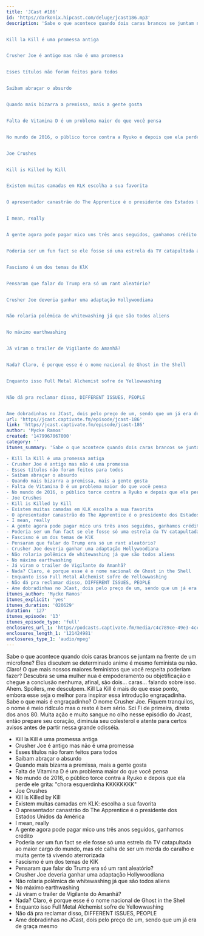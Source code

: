 ```yaml
---
title: 'JCast #186'
id: 'https//darkonix.hipcast.com/deluge/jcast186.mp3'
description: 'Sabe o que acontece quando dois caras brancos se juntam na frente de um microfone? Eles discutem se determinado anime é mesmo feminista ou não. Claro! O que mais nossos maiores feministos que você respeita poderiam fazer? Descubra se uma mulher nua é empoderamento ou objetificação e chegue a conclusão nenhuma, afinal, são dois... caras... falando sobre isso. Ahem. Spoilers, me desculpem. Kill La Kill é mais do que esse ponto, embora esse seja o melhor para inspirar essa introdução engraçadinha. Sabe o que mais é engraçadinho? O nome Crusher Joe. Fiquem tranquilos, o nome é meio ridículo mas o resto é bem sério. Sci Fi de primeira, direto dos anos 80. Muita ação e muito sangue no olho nesse episódio do Jcast, então prepare seu coração, diminuia seu colesterol e atente para certos avisos antes de partir nessa grande odisséia.


Kill la Kill é uma promessa antiga


Crusher Joe é antigo mas não é uma promessa


Esses títulos não foram feitos para todos


Saibam abraçar o absurdo


Quando mais bizarra a premissa, mais a gente gosta


Falta de Vitamina D é um problema maior do que você pensa


No mundo de 2016, o público torce contra a Ryuko e depois que ela perde ele grita &quot;chora esquerdinha KKKKKKKK&quot;


Joe Crushes


Kill is Killed by Kill


Existem muitas camadas em KLK escolha a sua favorita


O apresentador canastrão do The Apprentice é o presidente dos Estados Unidos da América


I mean, really


A gente agora pode pagar mico uns três anos seguidos, ganhamos crédito


Poderia ser um fun fact se ele fosse só uma estrela da TV catapultada ao maior cargo do mundo, mas ele calha de ser um merda do caralho e muita gente tá vivendo aterrorizada


Fascismo é um dos temas de KlK


Pensaram que falar do Trump era só um rant aleatório?


Crusher Joe deveria ganhar uma adaptação Hollywoodiana


Não rolaria polêmica de whitewashing já que são todos aliens


No máximo earthwashing


Já viram o trailer de Vigilante do Amanhã?


Nada? Claro, é porque esse é o nome nacional de Ghost in the Shell


Enquanto isso Full Metal Alchemist sofre de Yellowwashing


Não dá pra reclamar disso, DIFFERENT ISSUES, PEOPLE


Ame dobradinhas no JCast, dois pelo preço de um, sendo que um já era de graça mesmo'
url: 'https//jcast.captivate.fm/episode/jcast-186'
link: 'https//jcast.captivate.fm/episode/jcast-186'
author: 'Mycke Ramos'
created: '1479967067000'
category: ''
itunes_summary: 'Sabe o que acontece quando dois caras brancos se juntam na frente de um microfone? Eles discutem se determinado anime é mesmo feminista ou não. Claro! O que mais nossos maiores feministos que você respeita poderiam fazer? Descubra se uma mulher nua é empoderamento ou objetificação e chegue a conclusão nenhuma, afinal, são dois... caras... falando sobre isso. Ahem. Spoilers, me desculpem. Kill La Kill é mais do que esse ponto, embora esse seja o melhor para inspirar essa introdução engraçadinha. Sabe o que mais é engraçadinho? O nome Crusher Joe. Fiquem tranquilos, o nome é meio ridículo mas o resto é bem sério. Sci Fi de primeira, direto dos anos 80. Muita ação e muito sangue no olho nesse episódio do Jcast, então prepare seu coração, diminuia seu colesterol e atente para certos avisos antes de partir nessa grande odisséia. 

- Kill la Kill é uma promessa antiga
- Crusher Joe é antigo mas não é uma promessa
- Esses títulos não foram feitos para todos
- Saibam abraçar o absurdo 
- Quando mais bizarra a premissa, mais a gente gosta
- Falta de Vitamina D é um problema maior do que você pensa
- No mundo de 2016, o público torce contra a Ryuko e depois que ela perde ele grita "chora esquerdinha KKKKKKKK" 
- Joe Crushes 
- Kill is Killed by Kill 
- Existem muitas camadas em KLK escolha a sua favorita 
- O apresentador canastrão do The Apprentice é o presidente dos Estados Unidos da América 
- I mean, really 
- A gente agora pode pagar mico uns três anos seguidos, ganhamos crédito 
- Poderia ser um fun fact se ele fosse só uma estrela da TV catapultada ao maior cargo do mundo, mas ele calha de ser um merda do caralho e muita gente tá vivendo aterrorizada
- Fascismo é um dos temas de KlK 
- Pensaram que falar do Trump era só um rant aleatório? 
- Crusher Joe deveria ganhar uma adaptação Hollywoodiana
- Não rolaria polêmica de whitewashing já que são todos aliens 
- No máximo earthwashing 
- Já viram o trailer de Vigilante do Amanhã? 
- Nada? Claro, é porque esse é o nome nacional de Ghost in the Shell 
- Enquanto isso Full Metal Alchemist sofre de Yellowwashing 
- Não dá pra reclamar disso, DIFFERENT ISSUES, PEOPLE 
- Ame dobradinhas no JCast, dois pelo preço de um, sendo que um já era de graça mesmo'
itunes_author: 'Mycke Ramos'
itunes_explicit: 'yes'
itunes_duration: '020629'
duration: '127'
itunes_episode: '13'
itunes_episode_type: 'full'
enclosures_url_1: 'https//podcasts.captivate.fm/media/c4c789ce-49e3-4cc6-8fbd-67dd342bb0be/jcast186_tc.mp3'
enclosures_length_1: '121424981'
enclosures_type_1: 'audio/mpeg'
---
```

Sabe o que acontece quando dois caras brancos se juntam na frente de um microfone? Eles discutem se determinado anime é mesmo feminista ou não. Claro! O que mais nossos maiores feministos que você respeita poderiam fazer? Descubra se uma mulher nua é empoderamento ou objetificação e chegue a conclusão nenhuma, afinal, são dois... caras... falando sobre isso. Ahem. Spoilers, me desculpem. Kill La Kill é mais do que esse ponto, embora esse seja o melhor para inspirar essa introdução engraçadinha. Sabe o que mais é engraçadinho? O nome Crusher Joe. Fiquem tranquilos, o nome é meio ridículo mas o resto é bem sério. Sci Fi de primeira, direto dos anos 80. Muita ação e muito sangue no olho nesse episódio do Jcast, então prepare seu coração, diminuia seu colesterol e atente para certos avisos antes de partir nessa grande odisséia.

*   Kill la Kill é uma promessa antiga
*   Crusher Joe é antigo mas não é uma promessa
*   Esses títulos não foram feitos para todos
*   Saibam abraçar o absurdo
*   Quando mais bizarra a premissa, mais a gente gosta
*   Falta de Vitamina D é um problema maior do que você pensa
*   No mundo de 2016, o público torce contra a Ryuko e depois que ela perde ele grita: "chora esquerdinha KKKKKKKK"
*   Joe Crushes
*   Kill is Killed by Kill
*   Existem muitas camadas em KLK: escolha a sua favorita
*   O apresentador canastrão do The Apprentice é o presidente dos Estados Unidos da América
*   I mean, really
*   A gente agora pode pagar mico uns três anos seguidos, ganhamos crédito
*   Poderia ser um fun fact se ele fosse só uma estrela da TV catapultada ao maior cargo do mundo, mas ele calha de ser um merda do caralho e muita gente tá vivendo aterrorizada
*   Fascismo é um dos temas de KlK
*   Pensaram que falar do Trump era só um rant aleatório?
*   Crusher Joe deveria ganhar uma adaptação Hollywoodiana
*   Não rolaria polêmica de whitewashing já que são todos aliens
*   No máximo earthwashing
*   Já viram o trailer de Vigilante do Amanhã?
*   Nada? Claro, é porque esse é o nome nacional de Ghost in the Shell
*   Enquanto isso Full Metal Alchemist sofre de Yellowwashing
*   Não dá pra reclamar disso, DIFFERENT ISSUES, PEOPLE
*   Ame dobradinhas no JCast, dois pelo preço de um, sendo que um já era de graça mesmo